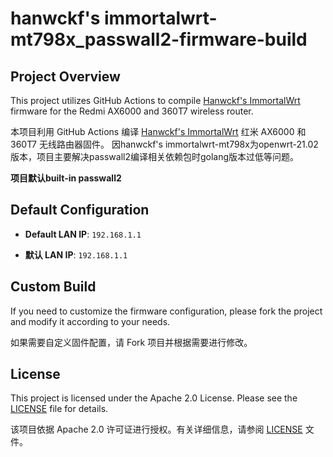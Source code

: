 # hanwckf's immortalwrt-mt798x_passwall2-firmware-build

## Project Overview  

This project utilizes GitHub Actions to compile [Hanwckf's ImmortalWrt](https://github.com/hanwckf/immortalwrt-mt798x) firmware for the Redmi AX6000 and 360T7 wireless router.

本项目利用 GitHub Actions 编译 [Hanwckf's ImmortalWrt](https://github.com/hanwckf/immortalwrt-mt798x) 红米 AX6000 和 360T7 无线路由器固件。
因hanwckf's immortalwrt-mt798x为openwrt-21.02版本，项目主要解决passwall2编译相关依赖包时golang版本过低等问题。

**项目默认built-in passwall2**

## Default Configuration  

- **Default LAN IP**: `192.168.1.1`  

- **默认 LAN IP**: `192.168.1.1`  

## Custom Build  

If you need to customize the firmware configuration, please fork the project and modify it according to your needs.

如果需要自定义固件配置，请 Fork 项目并根据需要进行修改。

## License  

This project is licensed under the Apache 2.0 License. Please see the [LICENSE](LICENSE) file for details.

该项目依据 Apache 2.0 许可证进行授权。有关详细信息，请参阅 [LICENSE](LICENSE) 文件。

